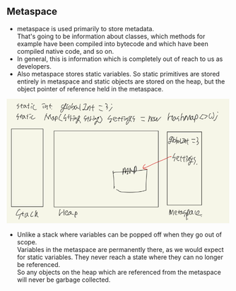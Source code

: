 ## Metaspace

* metaspace is used primarily to store metadata.   
  That's going to be information about classes, which methods for example have been compiled into bytecode 
  and which have been compiled native code, and so on.  
* In general, this is information which is completely out of reach to us as developers.  
* Also metaspace stores static variables. So static primitives are stored entirely in metaspace 
  and static objects are stored on the heap, but the object pointer of reference held in the metaspace.

![img_15.png](img_15.png)  

* Unlike a stack where variables can be popped off when they go out of scope.  
  Variables in the metaspace are permanently there, as we would expect for static variables.
  They never reach a state where they can no longer be referenced.   
  So any objects on the heap which are referenced from the metaspace will never be garbage collected.